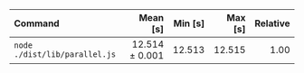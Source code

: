 | Command | Mean [s] | Min [s] | Max [s] | Relative |
|:---|---:|---:|---:|---:|
| `node ./dist/lib/parallel.js` | 12.514 ± 0.001 | 12.513 | 12.515 | 1.00 |
